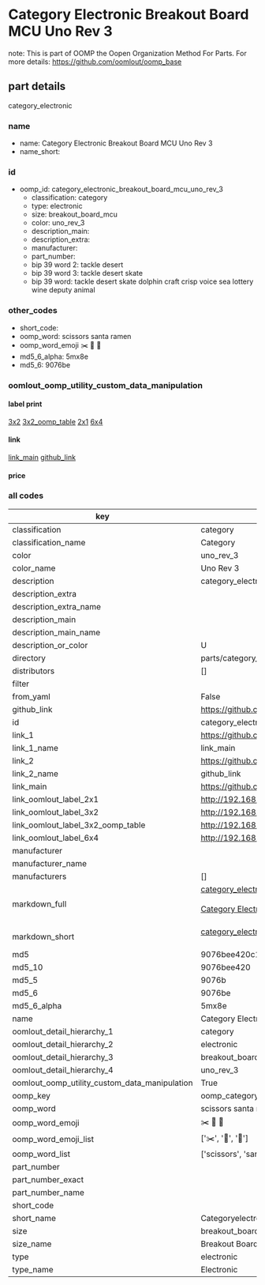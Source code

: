 # Category Electronic Breakout Board MCU Uno Rev 3  

note: This is part of OOMP the Oopen Organization Method For Parts. For more details: https://github.com/oomlout/oomp_base

##  part details



category_electronic

### name
* name: Category Electronic Breakout Board MCU Uno Rev 3
* name_short: 
### id
* oomp_id: category_electronic_breakout_board_mcu_uno_rev_3
  * classification: category
  * type: electronic
  * size: breakout_board_mcu
  * color: uno_rev_3
  * description_main: 
  * description_extra: 
  * manufacturer: 
  * part_number: 
  * bip 39 word 2: tackle desert
  * bip 39 word 3: tackle desert skate
  * bip 39 word: tackle desert skate dolphin craft crisp voice sea lottery wine deputy animal

### other_codes
* short_code: 
* oomp_word: scissors santa ramen
* oomp_word_emoji :scissors: :santa: :ramen:
* md5_6_alpha: 5mx8e
* md5_6: 9076be






### oomlout_oomp_utility_custom_data_manipulation
#### label print
[3x2](http://192.168.1.245:1112/?label=oomp%205mx8e)
[3x2_oomp_table](http://192.168.1.107:1112/?label=oomp%205mx8e)
[2x1](http://192.168.1.242:1112/?label=oomp%205mx8e)
[6x4](http://192.168.1.55:1112/?label=oomp%205mx8e)    

#### link

[link_main](https://github.com/oomlout/oomlout_oomp_current_version_messy/tree/main/parts/category_electronic_breakout_board_mcu_uno_rev_3) [github_link](https://github.com/oomlout/oomlout_oomp_part_src/tree/main/parts/category_electronic_breakout_board_mcu_uno_rev_3)                             

#### price







### all codes 
| key | value |  
| --- | --- |  
| classification | category |  
| classification_name | Category |  
| color | uno_rev_3 |  
| color_name | Uno Rev 3 |  
| description | category_electronic |  
| description_extra |  |  
| description_extra_name |  |  
| description_main |  |  
| description_main_name |  |  
| description_or_color | U  |  
| directory | parts/category_electronic_breakout_board_mcu_uno_rev_3 |  
| distributors | [] |  
| filter |  |  
| from_yaml | False |  
| github_link | https://github.com/oomlout/oomlout_oomp_part_src/tree/main/parts/category_electronic_breakout_board_mcu_uno_rev_3 |  
| id | category_electronic_breakout_board_mcu_uno_rev_3 |  
| link_1 | https://github.com/oomlout/oomlout_oomp_current_version_messy/tree/main/parts/category_electronic_breakout_board_mcu_uno_rev_3 |  
| link_1_name | link_main |  
| link_2 | https://github.com/oomlout/oomlout_oomp_part_src/tree/main/parts/category_electronic_breakout_board_mcu_uno_rev_3 |  
| link_2_name | github_link |  
| link_main | https://github.com/oomlout/oomlout_oomp_current_version_messy/tree/main/parts/category_electronic_breakout_board_mcu_uno_rev_3 |  
| link_oomlout_label_2x1 | http://192.168.1.242:1112/?label=oomp%205mx8e |  
| link_oomlout_label_3x2 | http://192.168.1.245:1112/?label=oomp%205mx8e |  
| link_oomlout_label_3x2_oomp_table | http://192.168.1.107:1112/?label=oomp%205mx8e |  
| link_oomlout_label_6x4 | http://192.168.1.55:1112/?label=oomp%205mx8e |  
| manufacturer |  |  
| manufacturer_name |  |  
| manufacturers | [] |  
| markdown_full | [category_electronic_breakout_board_mcu_uno_rev_3](https://github.com/oomlout/oomlout_oomp_current_version_messy/tree/main/parts/category_electronic_breakout_board_mcu_uno_rev_3)<br>[](https://github.com/oomlout/oomlout_oomp_current_version_messy/tree/main/parts/category_electronic_breakout_board_mcu_uno_rev_3)<br>[Category Electronic Breakout Board Mcu Uno Rev 3](https://github.com/oomlout/oomlout_oomp_current_version_messy/tree/main/parts/category_electronic_breakout_board_mcu_uno_rev_3)<br><br> |  
| markdown_short | [category_electronic_breakout_board_mcu_uno_rev_3](https://github.com/oomlout/oomlout_oomp_current_version_messy/tree/main/parts/category_electronic_breakout_board_mcu_uno_rev_3)<br><br> |  
| md5 | 9076bee420c1feacce99040d940eeee8 |  
| md5_10 | 9076bee420 |  
| md5_5 | 9076b |  
| md5_6 | 9076be |  
| md5_6_alpha | 5mx8e |  
| name | Category Electronic Breakout Board MCU Uno Rev 3 |  
| oomlout_detail_hierarchy_1 | category |  
| oomlout_detail_hierarchy_2 | electronic |  
| oomlout_detail_hierarchy_3 | breakout_board_mcu |  
| oomlout_detail_hierarchy_4 | uno_rev_3 |  
| oomlout_oomp_utility_custom_data_manipulation | True |  
| oomp_key | oomp_category_electronic_breakout_board_mcu_uno_rev_3 |  
| oomp_word | scissors santa ramen |  
| oomp_word_emoji | :scissors: :santa: :ramen: |  
| oomp_word_emoji_list | [':scissors:', ':santa:', ':ramen:'] |  
| oomp_word_list | ['scissors', 'santa', 'ramen'] |  
| part_number |  |  
| part_number_exact |  |  
| part_number_name |  |  
| short_code |  |  
| short_name | Categoryelectronic |  
| size | breakout_board_mcu |  
| size_name | Breakout Board MCU |  
| type | electronic |  
| type_name | Electronic |  
